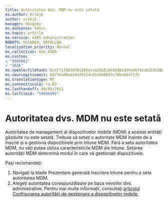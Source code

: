 ```yaml
---
title: Autoritatea dvs. MDM nu este setată
ms.author: erikje
author: erikje
manager: dougeby
ms.audience: Admin
ms.topic: article
ms.service: o365-administration
ROBOTS: NOINDEX, NOFOLLOW
localization_priority: Normal
ms.collection: Adm_O365
ms.custom:
- "9000662"
- "2636"
ms.openlocfilehash: 6cd7f1f663bf61290acca29251043898a3d4a4bfecab2b3c56eeb3207e8ccf9d
ms.sourcegitcommit: b5f7da89a650d2915dc652449623c78be6247175
ms.translationtype: MT
ms.contentlocale: ro-RO
ms.lasthandoff: 08/05/2021
ms.locfileid: "54046692"
---
```

# <a name="your-mdm-authority-is-not-set"></a>Autoritatea dvs. MDM nu este setată

Autoritatea de management al dispozitivelor mobile (MDM) a acestei entități găzduite nu este setată. Trebuie să setați o autoritate MDM înainte de a înscrie și a gestiona dispozitivele prin Intune MDM. Fără a seta autoritatea MDM, nu veți putea utiliza caracteristicile MDM ale Intune. Setarea autorității MDM determină modul în care vă gestionați dispozitivele.

Pași recomandați:
1. Navigați la blade Prezentare generală înscriere Intune pentru a seta autoritatea MDM.
2. Alegeți autoritatea corespunzătoare pe baza nevoilor dvs. administrative. Pentru mai multe informații, consultați [articolul Configurarea autorității de gestionare a dispozitivelor mobile.](https://docs.microsoft.com/intune/mdm-authority-set)